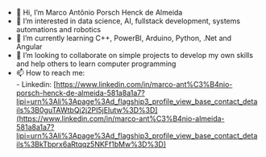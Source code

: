 - 👋 Hi, I’m Marco Antônio Porsch Henck de Almeida
- 👀 I’m interested in data science, AI, fullstack development, systems automations and robotics
- 🌱 I’m currently learning C++, PowerBI, Arduino, Python, .Net and Angular
- 💞️ I’m looking to collaborate on simple projects to develop my own skills and help others to learn computer programming
- 📫 How to reach me:       
        - Linkedin: [https://www.linkedin.com/in/marco-ant%C3%B4nio-porsch-henck-de-almeida-581a8a1a7?lipi=urn%3Ali%3Apage%3Ad_flagship3_profile_view_base_contact_details%3B0guTAWtbQj2j2PI5jEIutw%3D%3D](https://www.linkedin.com/in/marco-ant%C3%B4nio-almeida-581a8a1a7?lipi=urn%3Ali%3Apage%3Ad_flagship3_profile_view_base_contact_details%3BkTbprx6aRtqqz5NKFf1bMw%3D%3D)

<!---
marcotech2002/marcotech2002 is a ✨ special ✨ repository because its `README.md` (this file) appears on your GitHub profile.
You can click the Preview link to take a look at your changes.
--->
